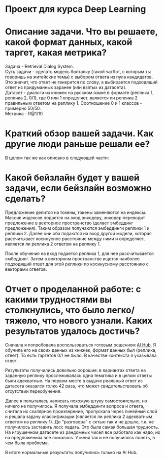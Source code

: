 # Проект для курса Deep Learning

# Описание задачи. Что вы решаете, какой формат данных, какой таргет, какая метрика?

Задача - Retrieval Dialog System. <br>
Суть задачи - сделать модель болталку (такой чатбот, с которым ты говоришь на житейские темы) с выбором ответа из пула кандидатов. Это значит, что ответ не генерится по слову, а выбирается подходящий ответ из придуманных заранее (или взятых из датасета).<br>
Датасет - диалоги из книжек на русском языке в формате (реплика 1, реплика 2, 0/1), где 0 или 1 определяет, является ли реплика 2 правильным ответом на реплику 1. Соотношение 0 и 1 классов - примерно 50/50. <br>
Метрика - R@1/10

# Краткий обзор вашей задачи. Как другие люди раньше решали ее?

В целом так же как описано в следующей части:

# Какой бейзлайн будет у вашей задачи, если бейзлайн возможно сделать?

Предложение делится на токены, токены заменяются на индексы. Массив индексов подается на вход энкодеру, энкодер переводит предложение в векторное пространство (делает эмбеддинг предложения). Таким образом получаются эмбеддинги реплики 1 и реплики 2. Далее они оба подаются на вход другой модели, которая рассчитывает косинусное расстояние между ними и определяет, является ли реплика 2 ответом на реплику 1. 

После обучения на вход подается реплика 1, для нее рассчитывается эмбеддинг. Затем в векторном пространстве ищется наиболее подходящий ответ для этой реплики по косинусному расстоянию с векторами ответов. 

# Отчет о проделанной работе: с какими трудностями вы столкнулись, что было легко/тяжело, что нового узнали. Каких результатов удалось достичь?

Сначала я попробовала воспользоваться готовым решением [AI Hub](https://aihub.cloud.google.com/u/0/p/products%2F558c8a34-563c-481c-baca-887e082794be). Я обучила его на своих данных из книжек, формат данных был (реплика, ответ). То есть таргетов 0/1 не было. В качестве контекста я указывала ответ. 

Результаты получились довольно хорошие: в вариантах ответа на заданную реплику прослеживалась одна тематика и в целом ответы были адекватные. На первом месте в выдаче реальный ответ из датасета оказался толко 42 раза, что может свидетельствовать об отсутствии переобучения. 

Далее я попыталась написать похожую штуку самостоятельно, но ничего не получилось. Я получала эмбеддинги вопроса и ответа, считала их скалярное произверение, пропускала через линейный слой и решала задачу классификации (является ли реплика 2 адекватным ответом на реплику 1). До "разговора" с сетью так и не дошло, т.к. не получилось заставить лосс падать. Это была самая большая трудность. На игрушечном датасете из рандомных чисел все работало как надо, но на предложениях все ломалось. У меня так и не получилось понять, в чем была проблема. 

В итоге нормальные результаты получились только на AI Hub.
